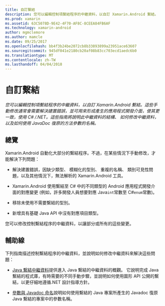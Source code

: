 ```yaml
---
title: 自訂繫結
description: 您可以編輯控制項繫結程序的中繼資料，以自訂 Xamarin.Android 繫結。 這些手動修改通常會需要解決建置錯誤，並可用來形成產生的應用程式開發介面，使其更一致，使用 C# /.NET。 這些指南將說明此中繼資料的結構、 如何修改中繼資料，以及如何使用 JavaDoc 復原的方法參數的名稱。
ms.prod: xamarin
ms.assetid: 63C5078D-9E42-4F70-AF8C-8CEEA84FB6AF
ms.technology: xamarin-android
author: mgmclemore
ms.author: mamcle
ms.date: 09/25/2017
ms.openlocfilehash: bb4f3b24be2072cb8b33893899a23951ace63607
ms.sourcegitcommit: 945df041e2180cb20af08b83cc703ecd1aedc6b0
ms.translationtype: MT
ms.contentlocale: zh-TW
ms.lasthandoff: 04/04/2018
---
```

# <a name="customizing-bindings"></a>自訂繫結

_您可以編輯控制項繫結程序的中繼資料，以自訂 Xamarin.Android 繫結。這些手動修改通常會需要解決建置錯誤，並可用來形成產生的應用程式開發介面，使其更一致，使用 C# /.NET。這些指南將說明此中繼資料的結構、 如何修改中繼資料，以及如何使用 JavaDoc 復原的方法參數的名稱。_


## <a name="overview"></a>總覽
 
Xamarin.Android 自動化大部分的繫結程序。不過，在某些情況下手動修改，才能解決下列問題：

-   解決建置錯誤，因缺少類型、 模糊化的型別、 重複的名稱、 類別可見性問題，以及其他情況下，無法解析的 Xamarin.Android 工具。 

-   Xamarin.Android 使用繫結至 C# 中的不同類型的 Android 應用程式開發介面的對應變更 (例如，許多開發人員想要對應 Java`int`常數至 C#`enum`常數)。

-   移除未使用不需要繫結的型別。 

-   新增具有基礎 Java API 中沒有對應項目類型。 

您可以修改控制繫結程序的中繼資料，以讓部分或所有的這些變更。


## <a name="guides"></a>輔助線

下列指南描述控制繫結程序的中繼資料，並說明如何修改中繼資料來解決這些問題：

-   [Java 繫結中繼資料](~/android/platform/binding-java-library/customizing-bindings/java-bindings-metadata.md)提供進入 Java 繫結的中繼資料的概觀。
    它說明完成 Java 繫結的程式庫，有時需要的不同手動步驟，並說明如何使用圖形 API 公開的繫結，以更仔細地遵循.NET 設計指導方針。

-   [參數與 Javadoc 命名](~/android/platform/binding-java-library/customizing-bindings/naming-parameters-with-javadoc.md)說明如何使用繫結的 Java 專案所產生的 Javadoc 復原 Java 繫結的專案中的參數名稱。


 

